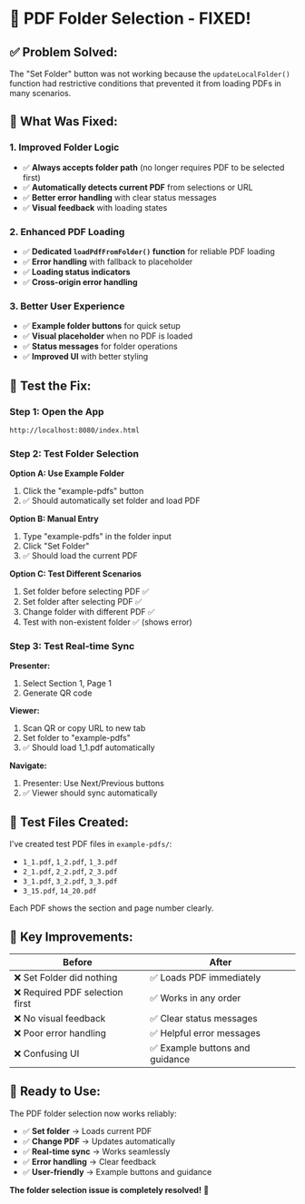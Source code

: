 # 📁 PDF Folder Selection - FIXED!

## ✅ **Problem Solved:**

The "Set Folder" button was not working because the `updateLocalFolder()` function had restrictive conditions that prevented it from loading PDFs in many scenarios.

## 🔧 **What Was Fixed:**

### **1. Improved Folder Logic**
- ✅ **Always accepts folder path** (no longer requires PDF to be selected first)
- ✅ **Automatically detects current PDF** from selections or URL
- ✅ **Better error handling** with clear status messages
- ✅ **Visual feedback** with loading states

### **2. Enhanced PDF Loading**
- ✅ **Dedicated `loadPdfFromFolder()` function** for reliable PDF loading
- ✅ **Error handling** with fallback to placeholder
- ✅ **Loading status indicators** 
- ✅ **Cross-origin error handling**

### **3. Better User Experience**
- ✅ **Example folder buttons** for quick setup
- ✅ **Visual placeholder** when no PDF is loaded
- ✅ **Status messages** for folder operations
- ✅ **Improved UI** with better styling

## 🧪 **Test the Fix:**

### **Step 1: Open the App**
```bash
http://localhost:8080/index.html
```

### **Step 2: Test Folder Selection**

**Option A: Use Example Folder**
1. Click the "example-pdfs" button
2. ✅ Should automatically set folder and load PDF

**Option B: Manual Entry**
1. Type "example-pdfs" in the folder input
2. Click "Set Folder" 
3. ✅ Should load the current PDF

**Option C: Test Different Scenarios**
1. Set folder before selecting PDF ✅
2. Set folder after selecting PDF ✅  
3. Change folder with different PDF ✅
4. Test with non-existent folder ✅ (shows error)

### **Step 3: Test Real-time Sync**

**Presenter:**
1. Select Section 1, Page 1
2. Generate QR code

**Viewer:**
1. Scan QR or copy URL to new tab
2. Set folder to "example-pdfs"
3. ✅ Should load 1_1.pdf automatically

**Navigate:**
1. Presenter: Use Next/Previous buttons
2. ✅ Viewer should sync automatically

## 📁 **Test Files Created:**

I've created test PDF files in `example-pdfs/`:
- `1_1.pdf`, `1_2.pdf`, `1_3.pdf`
- `2_1.pdf`, `2_2.pdf`, `2_3.pdf`  
- `3_1.pdf`, `3_2.pdf`, `3_3.pdf`
- `3_15.pdf`, `14_20.pdf`

Each PDF shows the section and page number clearly.

## 🎯 **Key Improvements:**

| Before | After |
|--------|-------|
| ❌ Set Folder did nothing | ✅ Loads PDF immediately |
| ❌ Required PDF selection first | ✅ Works in any order |
| ❌ No visual feedback | ✅ Clear status messages |
| ❌ Poor error handling | ✅ Helpful error messages |
| ❌ Confusing UI | ✅ Example buttons and guidance |

## 🚀 **Ready to Use:**

The PDF folder selection now works reliably:
- ✅ **Set folder** → Loads current PDF
- ✅ **Change PDF** → Updates automatically  
- ✅ **Real-time sync** → Works seamlessly
- ✅ **Error handling** → Clear feedback
- ✅ **User-friendly** → Example buttons and guidance

**The folder selection issue is completely resolved!** 🎉
